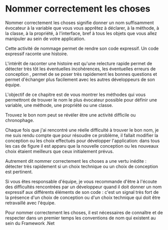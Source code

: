 # Nommer correctement les choses

  Nommer correctement les choses signifie donner un nom suffisamment évocateur à la variable que vous vous apprêtez à déclarer, à la méthode, à la classe, à la propriété, à l'interface, bref à tous les objets que vous allez manipuler au sein de votre application.
  
  Cette activité de nommage permet de rendre son code expressif. Un code expressif raconte une histoire. 
  
  L'intérêt de raconter une histoire est qu'une relecture rapide permet de détecter très tôt les éventuelles incohérences, les éventuelles erreurs de conception , permet de se poser très rapidement les bonnes questions et permet d'échanger plus facilement avec les autres développeurs de son équipe.
    
  L'objectif de ce chapitre est de vous montrer les méthodes qui vous permettront de trouver le nom le plus évocateur possible pour définir une variable, une méthode, une propriété ou une classe.
  
  Trouvez le bon nom peut se révéler être une activité difficile ou chronophage. 
  
  Chaque fois que j'ai rencontré une réelle difficulté à trouver le bon nom, je me suis rendu compte que pour résoudre ce problème, il fallait modifier la conception ou les choix effectués pour développer l'application: dans tous les cas de figure il est apparu que la nouvelle conception ou les nouveaux choix étaient meilleurs que ceux initialement prévus.
  
  Autrement dit nommer correctement les choses a une vertu inédite : détecter très rapidement si un choix technique ou un choix de conception est pertinent.
  
  Si vous êtes responsable d'équipe, je vous recommande d'être à l'écoute des difficultés rencontrées par un développeur quand il doit donner un nom expressif aux différents éléments de son code : c'est un signal très fort de la présence d'un choix de conception ou d'un choix technique qui doit être retravaillé avec l'équipe.
  
  Pour nommer correctement les choses, il est nécessaires de connaître et de respecter dans un premier temps les conventions de nom qui existent au sein du Framework .Net